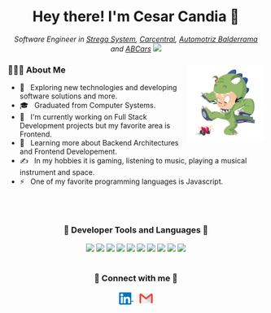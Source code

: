 <h1 align="center">Hey there! I'm Cesar Candia 👋 </h1>
<p align="center"><em>Software Engineer in <a href="https://stregasystem.com" target="_blank">Strega System</a>, <a href="https://carcentral.mx" target="_blank">Carcentral</a>, <a href="https://automotrizbalderrama.com" target="_blank">Automotriz Balderrama</a> and <a href="https://abcars.mx" target="_blank">ABCars</a>
  <img src="https://media.giphy.com/media/WUlplcMpOCEmTGBtBW/giphy.gif" width="30"> 
</em></p>

<div>
  <img width="30%" align="right" src="https://github.com/iOznny/ioznny/blob/main/dinotocat.png" alt="Dino Cat">

  <div align="left"> 
  <h3> 👨🏻‍💻 About Me </h3>

  - 🤔 &nbsp; Exploring new technologies and developing software solutions and more.
  - 🎓 &nbsp; Graduated from Computer Systems.
  - 💼 &nbsp; I'm currently working on Full Stack Development projects but my favorite area is Frontend.
  - 🌱 &nbsp; Learning more about Backend Architectures and Frontend Developement.
  - ✍️ &nbsp; In my hobbies it is gaming, listening to music, playing a musical instrument and space. 
  - ⚡ &nbsp; One of my favorite programming languages is Javascript.
  </div> 
</div>

<br>
<br>

<div align="center">
  <h3 align="center">🚀 Developer Tools and Languages 🚀</h3>
  <a src="https://www.javascript.com/"><img src="https://img.icons8.com/color/48/000000/javascript.png"/></a>
  <a src="https://reactjs.org/"><img src="https://img.icons8.com/color/48/000000/react-native.png"/></a>
  <a src="https://angular.io/"><img src="https://img.icons8.com/color/48/000000/angularjs.png"/></a>
  <a src="https://laravel.com/"><img src="https://img.icons8.com/fluency/48/000000/laravel.png"/></a>  
  <a src="https://nodejs.org/"><img src="https://img.icons8.com/color/48/000000/nodejs.png"/></a>
  <a src="https://www.mongodb.com/"><img src="https://img.icons8.com/color/48/000000/mongodb.png"/></a>
  <a src="https://www.npmjs.com/"><img src="https://img.icons8.com/color/48/000000/npm.png"/></a>
  <a src="https://getbootstrap.com/"><img src="https://img.icons8.com/color/48/000000/bootstrap.png"/></a>  
  <a src="https://www.w3schools.com/css/"><img src="https://img.icons8.com/color/48/000000/css3.png"/></a>
  <a src="https://www.w3schools.com/html/"><img src="https://img.icons8.com/color/48/000000/html-5.png"/></a>
</div>

<br>

<div align="center">
  <h3 align="center">🚀 Connect with me 🚀</h3>
  <a href="https://linkedin.com/in/cesarcandia/" target="_blank">
    <img align="center" alt="Cesar Candia | Linkedin" width="24px" src="https://github.com/SatYu26/SatYu26/blob/master/Assets/Linkedin.svg" />
  </a> &nbsp;&nbsp;

  <a href="mailto:f000170014@gmail.com">
    <img align="center" alt="Cesar Candia | Gmail" width="26px" src="https://github.com/SatYu26/SatYu26/blob/master/Assets/Gmail.svg" />
  </a>
</div>
